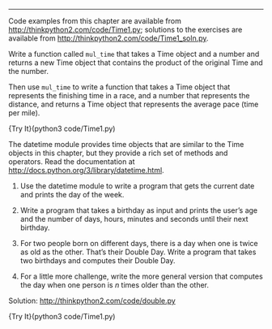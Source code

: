 ---------

Code examples from this chapter are available from <http://thinkpython2.com/code/Time1.py>; solutions to the exercises are available from <http://thinkpython2.com/code/Time1_soln.py>.


Write a function called `mul_time` that takes a Time object and a number and returns a new Time object that contains the product of the original Time and the number.

Then use `mul_time` to write a function that takes a Time object that represents the finishing time in a race, and a number that represents the distance, and returns a Time object that represents the average pace (time per mile).

{Try It}(python3 code/Time1.py)

The <span>datetime</span> module provides <span>time</span> objects that are similar to the Time objects in this chapter, but they provide a rich set of methods and operators. Read the documentation at <http://docs.python.org/3/library/datetime.html>.

1.  Use the <span>datetime</span> module to write a program that gets the current date and prints the day of the week.

2.  Write a program that takes a birthday as input and prints the user’s age and the number of days, hours, minutes and seconds until their next birthday.

3.  For two people born on different days, there is a day when one is twice as old as the other. That’s their Double Day. Write a program that takes two birthdays and computes their Double Day.

4.  For a little more challenge, write the more general version that computes the day when one person is $n$ times older than the other.

Solution: <http://thinkpython2.com/code/double.py>

{Try It}(python3 code/Time1.py)
